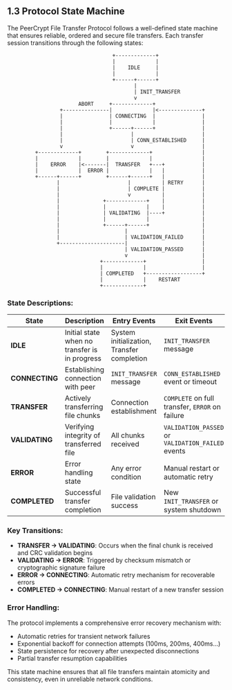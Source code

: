 ## 1.3 Protocol State Machine

The PeerCrypt File Transfer Protocol follows a well-defined state machine that ensures reliable, ordered and secure file transfers. Each transfer session transitions through the following states:

```
                                  +-------------+
                                  |             |
                                  |    IDLE     |
                                  |             |
                                  +------+------+
                                         |
                                         | INIT_TRANSFER
                                         v
                       ABORT     +-------------+
                 +---------------|             |<--------------+
                 |               | CONNECTING  |               |
                 |               |             |               |
                 |               +------+------+               |
                 |                      |                      |
                 |                      | CONN_ESTABLISHED     |
                 v                      v                      |
         +-------------+        +-------------+                |
         |             |        |             |                |
         |    ERROR    |<-------|  TRANSFER   +---+            |
         |             |  ERROR |             |   |            |
         +------+------+        +------+------+   |            |
                |                      |          | RETRY      |
                |                      | COMPLETE |            |
                |                      v          |            |
                |              +-------------+    |            |
                |              |             |    |            |
                |              | VALIDATING  |----+            |
                |              |             |                 |
                |              +------+------+                 |
                |                     |                        |
                |                     | VALIDATION_FAILED      |
                +---------------------|                        |
                                      | VALIDATION_PASSED      |
                                      v                        |
                              +-------------+                  |
                              |             |                  |
                              | COMPLETED   +------------------+
                              |             |    RESTART
                              +-------------+
```

### State Descriptions:

| State | Description | Entry Events | Exit Events |
|-------|-------------|--------------|-------------|
| **IDLE** | Initial state when no transfer is in progress | System initialization, Transfer completion | `INIT_TRANSFER` message |
| **CONNECTING** | Establishing connection with peer | `INIT_TRANSFER` message | `CONN_ESTABLISHED` event or timeout |
| **TRANSFER** | Actively transferring file chunks | Connection establishment | `COMPLETE` on full transfer, `ERROR` on failure |
| **VALIDATING** | Verifying integrity of transferred file | All chunks received | `VALIDATION_PASSED` or `VALIDATION_FAILED` events |
| **ERROR** | Error handling state | Any error condition | Manual restart or automatic retry |
| **COMPLETED** | Successful transfer completion | File validation success | New `INIT_TRANSFER` or system shutdown |

### Key Transitions:

- **TRANSFER → VALIDATING**: Occurs when the final chunk is received and CRC validation begins
- **VALIDATING → ERROR**: Triggered by checksum mismatch or cryptographic signature failure
- **ERROR → CONNECTING**: Automatic retry mechanism for recoverable errors
- **COMPLETED → CONNECTING**: Manual restart of a new transfer session

### Error Handling:
The protocol implements a comprehensive error recovery mechanism with:
- Automatic retries for transient network failures
- Exponential backoff for connection attempts (100ms, 200ms, 400ms...)
- State persistence for recovery after unexpected disconnections
- Partial transfer resumption capabilities

This state machine ensures that all file transfers maintain atomicity and consistency, even in unreliable network conditions. 